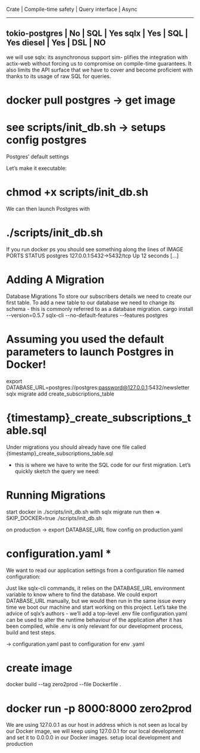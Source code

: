 Crate          | Compile-time safety | Query interface | Async

---------------------------------------------------------------
tokio-postgres | No                  | SQL             | Yes
sqlx           | Yes                 | SQL             | Yes
diesel         | Yes                 | DSL             | NO
---------------------------------------------------------------
we will use sqlx: its asynchronous support sim- plifies the integration with actix-web without forcing us to compromise on compile-time guarantees. It also limits the API surface that we have to cover and become proficient with thanks to its usage of raw SQL for queries.

# docker pull postgres -> get image
# see scripts/init_db.sh -> setups config postgres

Postgres’ default settings

Let’s make it executable:
# chmod +x scripts/init_db.sh

We can then launch Postgres with
# ./scripts/init_db.sh
If you run docker ps you should see something along the lines of
IMAGE            PORTS                   STATUS
postgres   127.0.0.1:5432->5432/tcp   Up 12 seconds   [...]

# Adding A Migration
Database Migrations To store our subscribers details we need to create our first table. To add a new table to our database we need to change its schema - this is commonly referred to as a database migration.
cargo install --version=0.5.7 sqlx-cli --no-default-features --features postgres

# Assuming you used the default parameters to launch Postgres in Docker!
export DATABASE_URL=postgres://postgres:password@127.0.0.1:5432/newsletter
sqlx migrate add create_subscriptions_table

# {timestamp}_create_subscriptions_table.sql
Under migrations you should already have one file called {timestamp}_create_subscriptions_table.sql
- this is where we have to write the SQL code for our first migration. Let’s quickly sketch the query we need:

# Running Migrations
start docker
in ./scripts/init_db.sh with sqlx migrate run
then => SKIP_DOCKER=true ./scripts/init_db.sh

on production -> export DATABASE_URL flow config on production.yaml

# configuration.yaml *
We want to read our application settings from a configuration file named configuration:

Just like sqlx-cli commands, it relies on the DATABASE_URL environment variable to know where to find the database.
We could export DATABASE_URL manually, but we would then run in the same issue every time we boot our machine and start working on this project. 
Let’s take the advice of sqlx’s authors - we’ll add a top-level .env file
configuration.yaml can be used to alter the runtime behaviour of the application after it has been compiled, 
while .env is only relevant for our development process, build and test steps.

-> configuration.yaml past to configuration for env .yaml 

# create image
docker build --tag zero2prod --file Dockerfile .

# docker run -p 8000:8000 zero2prod
We are using 127.0.0.1 as our host in address  which is not seen as local by our Docker image,
we will keep using 127.0.0.1 for our local development and set it to 0.0.0.0 in our Docker images.
setup local development and production

#
